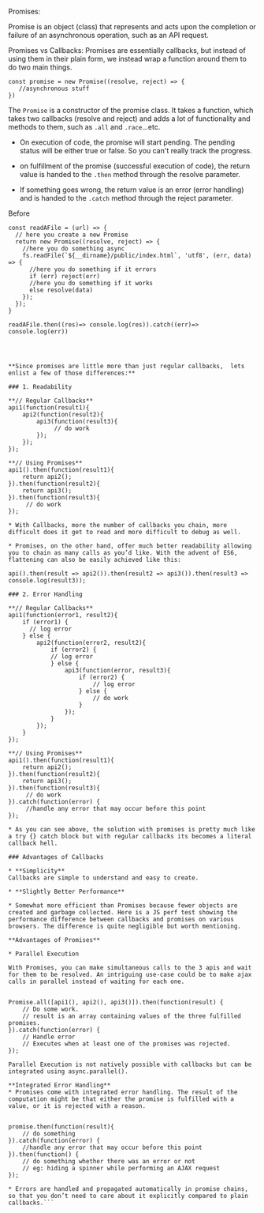 Promises:

Promise is an object (class) that represents and acts upon the completion or failure of an asynchronous operation,
such as an API request.

Promises vs Callbacks:
Promises are essentially callbacks, but instead of using them in their plain form, we instead wrap a function
around them to do two main things.

```
const promise = new Promise((resolve, reject) => {
   //asynchronous stuff
})
```

The ```Promise``` is a constructor of the promise class. It takes a function, which takes two callbacks (resolve and reject) and adds a lot of functionality and methods to them, such as ```.all``` and ```.race```...etc.

* On execution of code, the promise will start pending. The pending status will be either true or false. So you can't really track the progress.

* on fulfillment of the promise (successful execution of code), the return value is handed to the ```.then``` method through the resolve parameter.

* If something goes wrong, the return value is an error (error handling) and is handed to the ```.catch``` method through the reject parameter.

Before

```
const readAFile = (url) => {
  // here you create a new Promise
  return new Promise((resolve, reject) => {
    //here you do something async
    fs.readFile(`${__dirname}/public/index.html`, 'utf8', (err, data) => {
      //here you do something if it errors
      if (err) reject(err)
      //here you do something if it works
      else resolve(data)
    });
  });
}

readAFile.then((res)=> console.log(res)).catch((err)=> console.log(err))




**Since promises are little more than just regular callbacks,  lets enlist a few of those differences:**

### 1. Readability

**// Regular Callbacks**
api1(function(result1){
    api2(function(result2){
        api3(function(result3){
             // do work
        });
    });
});

**// Using Promises**
api1().then(function(result1){
    return api2();
}).then(function(result2){
    return api3();
}).then(function(result3){
     // do work
});

* With Callbacks, more the number of callbacks you chain, more difficult does it get to read and more difficult to debug as well.

* Promises, on the other hand, offer much better readability allowing you to chain as many calls as you’d like. With the advent of ES6, flattening can also be easily achieved like this:

api().then(result => api2()).then(result2 => api3()).then(result3 => console.log(result3));

### 2. Error Handling

**// Regular Callbacks**
api1(function(error1, result2){
    if (error1) {
      // log error
    } else {
        api2(function(error2, result2){
            if (error2) {
            // log error
            } else {
                api3(function(error, result3){
                    if (error2) {
                        // log error
                    } else {
                        // do work
                    }
                });
            }
        });
    }   
});

**// Using Promises**
api1().then(function(result1){
    return api2();
}).then(function(result2){
    return api3();
}).then(function(result3){
     // do work
}).catch(function(error) {
     //handle any error that may occur before this point
});

* As you can see above, the solution with promises is pretty much like a try {} catch block but with regular callbacks its becomes a literal callback hell.

### Advantages of Callbacks

* **Simplicity**
Callbacks are simple to understand and easy to create.

* **Slightly Better Performance**

* Somewhat more efficient than Promises because fewer objects are created and garbage collected. Here is a JS perf test showing the performance difference between callbacks and promises on various browsers. The difference is quite negligible but worth mentioning.

**Advantages of Promises**

* Parallel Execution

With Promises, you can make simultaneous calls to the 3 apis and wait for them to be resolved. An intriguing use-case could be to make ajax calls in parallel instead of waiting for each one.


Promise.all([api1(), api2(), api3()]).then(function(result) {
    // Do some work.
    // result is an array containing values of the three fulfilled promises.
}).catch(function(error) {
    // Handle error
    // Executes when at least one of the promises was rejected.
});

Parallel Execution is not natively possible with callbacks but can be integrated using async.parallel().

**Integrated Error Handling**
* Promises come with integrated error handling. The result of the computation might be that either the promise is fulfilled with a value, or it is rejected with a reason.


promise.then(function(result){
    // do something
}).catch(function(error) {
    //handle any error that may occur before this point
}).then(function() {
    // do something whether there was an error or not
    // eg: hiding a spinner while performing an AJAX request
});

* Errors are handled and propagated automatically in promise chains, so that you don’t need to care about it explicitly compared to plain callbacks.```
